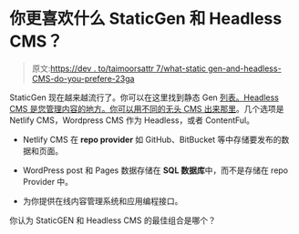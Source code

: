 # 你更喜欢什么 StaticGen 和 Headless CMS？

> 原文:[https://dev . to/taimoorsattr 7/what-static gen-and-headless-CMS-do-you-prefere-23ga](https://dev.to/taimoorsattar7/what-staticgen-and-headless-cms-do-you-prefer-23ga)

StaticGen 现在越来越流行了。你可以在这里找到静态 Gen [列表。Headless CMS 是您管理内容的地方。你可以用不同的无头 CMS 出来](https://www.staticgen.com)[那里](https://headlesscms.org)。几个选项是 Netlify CMS，Wordpress CMS 作为 Headless，或者 ContentFul。

*   Netlify CMS 在 **repo provider** 如 GitHub、BitBucket 等中存储要发布的数据和页面。

*   WordPress post 和 Pages 数据存储在 **SQL 数据库**中，而不是存储在 repo Provider 中。

*   为你提供在线内容管理系统和应用编程接口。

你认为 StaticGEN 和 Headless CMS 的最佳组合是哪个？